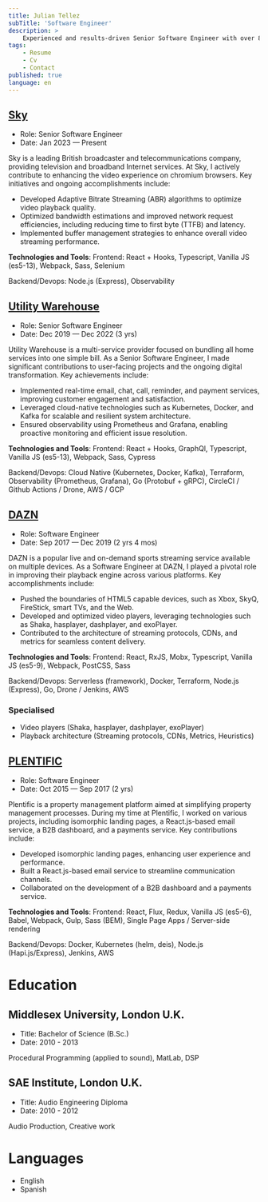 ```yaml
---
title: Julian Tellez
subTitle: 'Software Engineer'
description: >
    Experienced and results-driven Senior Software Engineer with over 8 years of expertise in delivering high-performance, scalable, and cloud-native solutions. Proficient in frontend (React, Typescript) and backend (Node.js, Go) development, excels in designing and building robust architectures using cloud platforms and containerization technologies (Kubernetes, Docker). Demonstrated commitment to excellence, extensive experience in cloud-native development, and ability to thrive in remote contracting roles make a valuable asset for organizations seeking top-tier software engineering expertise.
tags:
    - Resume
    - Cv
    - Contact
published: true
language: en
---
```


## [Sky](https://www.sky.com/)
- Role: Senior Software Engineer
- Date: Jan 2023 — Present

Sky is a leading British broadcaster and telecommunications company, providing television and broadband Internet services. At Sky, I actively contribute to enhancing the video experience on chromium browsers. Key initiatives and ongoing accomplishments include:

- Developed Adaptive Bitrate Streaming (ABR) algorithms to optimize video playback quality.
- Optimized bandwidth estimations and improved network request efficiencies, including reducing time to first byte (TTFB) and latency.
- Implemented buffer management strategies to enhance overall video streaming performance.

**Technologies and Tools**:
Frontend: React + Hooks, Typescript, Vanilla JS (es5-13), Webpack, Sass, Selenium

Backend/Devops: Node.js (Express), Observability

## [Utility Warehouse](https://uw.co.uk/)
- Role: Senior Software Engineer
- Date: Dec 2019 — Dec 2022 (3 yrs)

Utility Warehouse is a multi-service provider focused on bundling all home services into one simple bill. As a Senior Software Engineer, I made significant contributions to user-facing projects and the ongoing digital transformation. Key achievements include:

- Implemented real-time email, chat, call, reminder, and payment services, improving customer engagement and satisfaction.
- Leveraged cloud-native technologies such as Kubernetes, Docker, and Kafka for scalable and resilient system architecture.
- Ensured observability using Prometheus and Grafana, enabling proactive monitoring and efficient issue resolution.


**Technologies and Tools**:
Frontend: React + Hooks, GraphQl, Typescript, Vanilla JS (es5-13), Webpack, Sass, Cypress

Backend/Devops: Cloud Native (Kubernetes, Docker, Kafka), Terraform, Observability (Prometheus, Grafana), Go (Protobuf + gRPC), CircleCI / Github Actions / Drone, AWS / GCP

## [DAZN](https://www.dazn.com)
- Role: Software Engineer
- Date: Sep 2017 — Dec 2019 (2 yrs 4 mos)

DAZN is a popular live and on-demand sports streaming service available on multiple devices. As a Software Engineer at DAZN, I played a pivotal role in improving their playback engine across various platforms. Key accomplishments include:

- Pushed the boundaries of HTML5 capable devices, such as Xbox, SkyQ, FireStick, smart TVs, and the Web.
- Developed and optimized video players, leveraging technologies such as Shaka, hasplayer, dashplayer, and exoPlayer.
- Contributed to the architecture of streaming protocols, CDNs, and metrics for seamless content delivery.

**Technologies and Tools**:
Frontend: React, RxJS, Mobx, Typescript, Vanilla JS (es5-9), Webpack, PostCSS, Sass

Backend/Devops: Serverless (framework), Docker, Terraform, Node.js (Express), Go, Drone / Jenkins, AWS

### Specialised

- Video players (Shaka, hasplayer, dashplayer, exoPlayer)
- Playback architecture (Streaming protocols, CDNs, Metrics, Heuristics)

## [PLENTIFIC](https://plentific.com)
- Role: Software Engineer
- Date: Oct 2015 — Sep 2017 (2 yrs)

Plentific is a property management platform aimed at simplifying property management processes. During my time at Plentific, I worked on various projects, including isomorphic landing pages, a React.js-based email service, a B2B dashboard, and a payments service. Key contributions include:

- Developed isomorphic landing pages, enhancing user experience and performance.
- Built a React.js-based email service to streamline communication channels.
- Collaborated on the development of a B2B dashboard and a payments service.

**Technologies and Tools**:
Frontend: React, Flux, Redux, Vanilla JS (es5-6), Babel, Webpack, Gulp, Sass (BEM), Single Page Apps / Server-side rendering

Backend/Devops: Docker, Kubernetes (helm, deis), Node.js (Hapi.js/Express), Jenkins, AWS

# Education

## Middlesex University, London U.K.

- Title: Bachelor of Science (B.Sc.)
- Date: 2010 - 2013

Procedural Programming (applied to sound), MatLab, DSP

## SAE Institute, London U.K.

- Title: Audio Engineering Diploma
- Date: 2010 - 2012

Audio Production, Creative work

# Languages

- English
- Spanish
